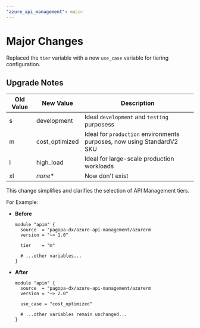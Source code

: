 ```yaml
---
"azure_api_management": major
---
```


# Major Changes

Replaced the `tier` variable with a new `use_case` variable for tiering configuration. 

## Upgrade Notes

| Old Value | New Value      | Description                                                            |
|-----------|----------------|------------------------------------------------------------------------|
| s         | development    | Ideal `development` and `testing` purposess                            |
| m         | cost_optimized | Ideal for `production` environments purposes, now using StandardV2 SKU |
| l         | high_load      | Ideal for large-scale production workloads                             |
| xl        | *none**        | Now don't exist                                                        |

This change simplifies and clarifies the selection of API Management tiers.

For Example:

- **Before**

  ```hcl
  module "apim" {
    source  = "pagopa-dx/azure-api-management/azurerm
    version = "~> 1.0"

    tier    = "m"
    
    # ...other variables...
  }
  ```

- **After**

  ```hcl
  module "apim" {
    source  = "pagopa-dx/azure-api-management/azurerm
    version = "~> 2.0"
    
    use_case = "cost_optimized"

    # ...other variables remain unchanged...
  }
  ```
